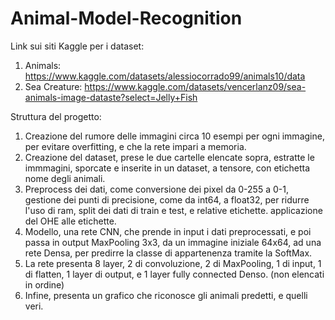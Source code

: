 # Animal-Model-Recognition

Link sui siti Kaggle per i dataset:
1. Animals: https://www.kaggle.com/datasets/alessiocorrado99/animals10/data
2. Sea Creature: https://www.kaggle.com/datasets/vencerlanz09/sea-animals-image-dataste?select=Jelly+Fish


Struttura del progetto:

1) Creazione del rumore delle immagini circa 10 esempi per ogni immagine, per evitare overfitting, e che la rete impari a memoria.
2) Creazione del dataset, prese le due cartelle elencate sopra, estratte le immmagini, sporcate e inserite in un dataset, a tensore, con etichetta nome degli animali.
3) Preprocess dei dati, come conversione dei pixel da 0-255 a 0-1, gestione dei punti di precisione, come da int64, a float32, per ridurre l'uso di ram, split dei dati di train e test, e relative etichette. applicazione del OHE alle etichette.
4) Modello, una rete CNN, che prende in input i dati preprocessati, e poi passa in output MaxPooling 3x3, da un immagine iniziale 64x64, ad una rete Densa, per predirre la classe di appartenenza tramite la SoftMax.
5) La rete presenta 8 layer, 2 di convoluzione, 2 di MaxPooling, 1 di input, 1 di flatten, 1 layer di output, e 1 layer fully connected Denso. (non elencati in ordine)
6) Infine, presenta un grafico che riconosce gli animali predetti, e quelli veri.

